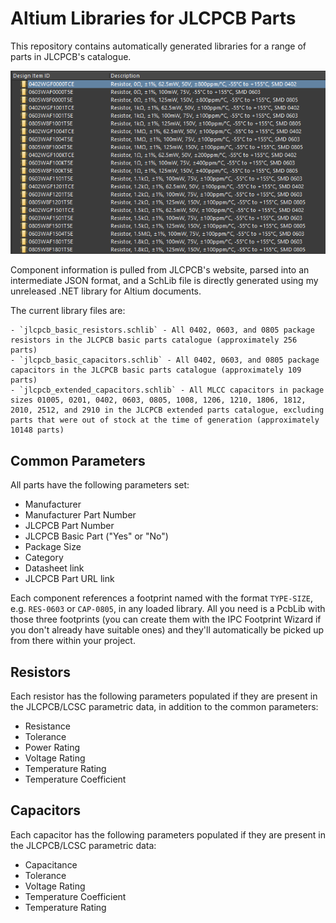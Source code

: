 # Altium Libraries for JLCPCB Parts

This repository contains automatically generated libraries for a range of parts in JLCPCB's catalogue.

![preview](preview.png)

Component information is pulled from JLCPCB's website, parsed into an intermediate JSON format, and a SchLib file is directly generated using my unreleased .NET library for Altium documents.

The current library files are:

	- `jlcpcb_basic_resistors.schlib` - All 0402, 0603, and 0805 package resistors in the JLCPCB basic parts catalogue (approximately 256 parts)
	- `jlcpcb_basic_capacitors.schlib` - All 0402, 0603, and 0805 package capacitors in the JLCPCB basic parts catalogue (approximately 109 parts)
	- `jlcpcb_extended_capacitors.schlib` - All MLCC capacitors in package sizes 01005, 0201, 0402, 0603, 0805, 1008, 1206, 1210, 1806, 1812, 2010, 2512, and 2910 in the JLCPCB extended parts catalogue, excluding parts that were out of stock at the time of generation (approximately 10148 parts)

## Common Parameters

All parts have the following parameters set:

- Manufacturer
- Manufacturer Part Number
- JLCPCB Part Number
- JLCPCB Basic Part ("Yes" or "No")
- Package Size
- Category
- Datasheet link
- JLCPCB Part URL link

Each component references a footprint named with the format `TYPE-SIZE`, e.g. `RES-0603` or `CAP-0805`, in any loaded library. All you need is a PcbLib with those three footprints (you can create them with the IPC Footprint Wizard if you don't already have suitable ones) and they'll automatically be picked up from there within your project.

## Resistors

Each resistor has the following parameters populated if they are present in the JLCPCB/LCSC parametric data, in addition to the common parameters:

- Resistance
- Tolerance
- Power Rating
- Voltage Rating
- Temperature Rating
- Temperature Coefficient

## Capacitors

Each capacitor has the following parameters populated if they are present in the JLCPCB/LCSC parametric data:

- Capacitance
- Tolerance
- Voltage Rating
- Temperature Coefficient
- Temperature Rating

